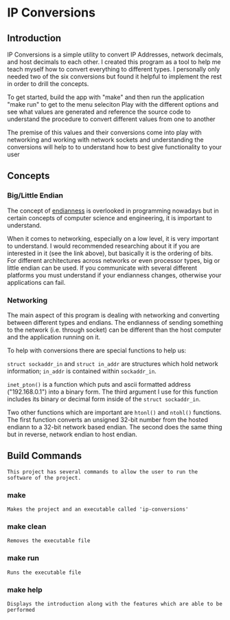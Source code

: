 IP Conversions
==============

## Introduction

IP Conversions is a simple utility to convert IP Addresses, network decimals, and host decimals to each other. I created this
program as a tool to help me teach myself how to convert everything to different types. I personally only needed two of the six
conversions but found it helpful to implement the rest in order to drill the concepts.

To get started, build the app with "make" and then run the application "make run" to get to the menu seleciton
Play with the different options and see what values are generated and reference the source code to understand
the procedure to convert different values from one to another

The premise of this values and their conversions come into play with networking and working with network sockets
and understanding the conversions will help to to understand how to best give functionality to your user

## Concepts

### Big/Little Endian

The concept of [endianness](https://www.cs.umd.edu/class/sum2003/cmsc311/Notes/Data/endian.html) is overlooked in programming nowadays but in certain concepts of computer science and engineering, it is important to understand.

When it comes to networking, especially on a low level, it is very important to understand. I would recommended researching
about it if you are interested in it (see the link above), but basically it is the ordering of bits. For different architectures
across networks or even processor types, big or little endian can be used. If you communicate with several different platforms
you must understand if your endianness changes, otherwise your applications can fail.

### Networking

The main aspect of this program is dealing with networking and converting between different types and endians. The endianness
of sending something to the network (i.e. through socket) can be different than the host computer and the application running on it.

To help with conversions there are special functions to help us:

`struct sockaddr_in` and `struct in_addr` are structures which hold network information; `in_addr` is contained within `sockaddr_in`.

`inet_pton()` is a function which puts and ascii formatted address ("192.168.0.1") into a binary form. The third argument I use for this function includes its binary or decimal form inside of the `struct sockaddr_in`.

Two other functions which are important are `htonl()` and `ntohl()` functions. The first function converts an unsigned 32-bit number from the hosted endiann to a 32-bit network based endian. The second does the same thing but in reverse, network endian to host endian.

## Build Commands

	This project has several commands to allow the user to run the software of the project.

### make
	
	Makes the project and an executable called 'ip-conversions'

### make clean
	
	Removes the executable file

### make run

	Runs the executable file

### make help

	Displays the introduction along with the features which are able to be performed
